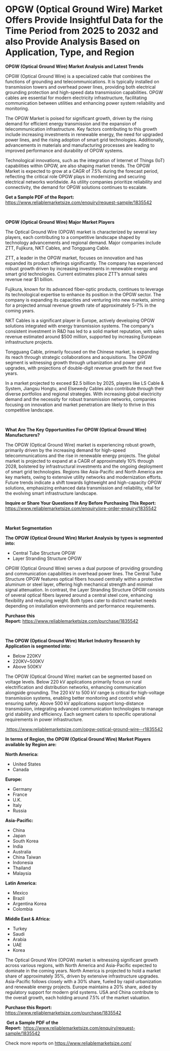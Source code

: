 <p><h1>OPGW (Optical Ground Wire) Market Offers Provide Insightful Data for the Time Period from 2025 to 2032 and also Provide Analysis Based on Application, Type, and Region</h1></p><p><strong>OPGW (Optical Ground Wire) Market Analysis and Latest Trends</strong></p>
<p><p>OPGW (Optical Ground Wire) is a specialized cable that combines the functions of grounding and telecommunications. It is typically installed on transmission towers and overhead power lines, providing both electrical grounding protection and high-speed data transmission capabilities. OPGW cables are essential for modern electricity infrastructure, facilitating communication between utilities and enhancing power system reliability and monitoring.</p><p>The OPGW Market is poised for significant growth, driven by the rising demand for efficient energy transmission and the expansion of telecommunication infrastructure. Key factors contributing to this growth include increasing investments in renewable energy, the need for upgraded power lines, and the rising adoption of smart grid technologies. Additionally, advancements in materials and manufacturing processes are leading to improved performance and durability of OPGW systems.</p><p>Technological innovations, such as the integration of Internet of Things (IoT) capabilities within OPGW, are also shaping market trends. The OPGW Market is expected to grow at a CAGR of 7.5% during the forecast period, reflecting the critical role OPGW plays in modernizing and securing electrical networks worldwide. As utility companies prioritize reliability and connectivity, the demand for OPGW solutions continues to escalate.</p></p>
<p><strong>Get a Sample PDF of the Report:&nbsp;</strong> <a href="https://www.reliablemarketsize.com/enquiry/request-sample/1835542?utm_campaign=3094&utm_medium=2&utm_source=Github&utm_content=ia&utm_term=26032025&utm_id=opgw-optical-ground-wire">https://www.reliablemarketsize.com/enquiry/request-sample/1835542</a></p>
<p>&nbsp;</p>
<p><strong>OPGW (Optical Ground Wire) Major Market Players</strong></p>
<p><p>The Optical Ground Wire (OPGW) market is characterized by several key players, each contributing to a competitive landscape shaped by technology advancements and regional demand. Major companies include ZTT, Fujikura, NKT Cables, and Tongguang Cable.</p><p>ZTT, a leader in the OPGW market, focuses on innovation and has expanded its product offerings significantly. The company has experienced robust growth driven by increasing investments in renewable energy and smart grid technologies. Current estimates place ZTT’s annual sales revenue near $1 billion.</p><p>Fujikura, known for its advanced fiber-optic products, continues to leverage its technological expertise to enhance its position in the OPGW sector. The company is expanding its capacities and venturing into new markets, aiming for a projected annual revenue growth rate of approximately 5-7% in the coming years.</p><p>NKT Cables is a significant player in Europe, actively developing OPGW solutions integrated with energy transmission systems. The company's consistent investment in R&D has led to a solid market reputation, with sales revenue estimated around $500 million, supported by increasing European infrastructure projects.</p><p>Tongguang Cable, primarily focused on the Chinese market, is expanding its reach through strategic collaborations and acquisitions. The OPGW segment is witnessing growth through urbanization and power grid upgrades, with projections of double-digit revenue growth for the next five years.</p><p>In a market projected to exceed $2.5 billion by 2025, players like LS Cable & System, Jiangsu Hongtu, and Elsewedy Cables also contribute through their diverse portfolios and regional strategies. With increasing global electricity demand and the necessity for robust transmission networks, companies focusing on innovation and market penetration are likely to thrive in this competitive landscape.</p></p>
<p>&nbsp;</p>
<p><strong>What Are The Key Opportunities For OPGW (Optical Ground Wire) Manufacturers?</strong></p>
<p><p>The OPGW (Optical Ground Wire) market is experiencing robust growth, primarily driven by the increasing demand for high-speed telecommunications and the rise in renewable energy projects. The global market is projected to expand at a CAGR of approximately 10% through 2028, bolstered by infrastructural investments and the ongoing deployment of smart grid technologies. Regions like Asia-Pacific and North America are key markets, owing to extensive utility networks and modernization efforts. Future trends indicate a shift towards lightweight and high-capacity OPGW solutions, emphasizing enhanced data transmission and reliability, vital for the evolving smart infrastructure landscape.</p></p>
<p><strong>Inquire or Share Your Questions If Any Before Purchasing This Report:</strong> <a href="https://www.reliablemarketsize.com/enquiry/pre-order-enquiry/1835542?utm_campaign=3094&utm_medium=2&utm_source=Github&utm_content=ia&utm_term=26032025&utm_id=opgw-optical-ground-wire">https://www.reliablemarketsize.com/enquiry/pre-order-enquiry/1835542</a></p>
<p>&nbsp;</p>
<p><strong>Market Segmentation</strong></p>
<p><strong>The OPGW (Optical Ground Wire) Market Analysis by types is segmented into:</strong></p>
<p><ul><li>Central Tube Structure OPGW</li><li>Layer Stranding Structure OPGW</li></ul></p>
<p><p>OPGW (Optical Ground Wire) serves a dual purpose of providing grounding and communication capabilities in overhead power lines. The Central Tube Structure OPGW features optical fibers housed centrally within a protective aluminum or steel layer, offering high mechanical strength and minimal signal attenuation. In contrast, the Layer Stranding Structure OPGW consists of several optical fibers layered around a central steel core, enhancing flexibility and reducing weight. Both types cater to distinct market needs depending on installation environments and performance requirements.</p></p>
<p><strong>Purchase this Report:&nbsp;</strong><a href="https://www.reliablemarketsize.com/purchase/1835542?utm_campaign=3094&utm_medium=2&utm_source=Github&utm_content=ia&utm_term=26032025&utm_id=opgw-optical-ground-wire">https://www.reliablemarketsize.com/purchase/1835542</a></p>
<p>&nbsp;</p>
<p><strong>The OPGW (Optical Ground Wire) Market Industry Research by Application is segmented into:</strong></p>
<p><ul><li>Below 220KV</li><li>220KV~500KV</li><li>Above 500KV</li></ul></p>
<p><p>The OPGW (Optical Ground Wire) market can be segmented based on voltage levels. Below 220 kV applications primarily focus on rural electrification and distribution networks, enhancing communication alongside grounding. The 220 kV to 500 kV range is critical for high-voltage transmission systems, enabling better monitoring and control while ensuring safety. Above 500 kV applications support long-distance transmission, integrating advanced communication technologies to manage grid stability and efficiency. Each segment caters to specific operational requirements in power infrastructure.</p></p>
<p><a href="https://www.reliablemarketsize.com/opgw-optical-ground-wire--r1835542?utm_campaign=3094&utm_medium=2&utm_source=Github&utm_content=ia&utm_term=26032025&utm_id=opgw-optical-ground-wire">&nbsp;https://www.reliablemarketsize.com/opgw-optical-ground-wire--r1835542</a></p>
<p><strong>In terms of Region, the OPGW (Optical Ground Wire) Market Players available by Region are:</strong></p>
<p>
    <p> <strong> North America: </strong>
        <ul>
            <li>United States</li>
            <li>Canada</li>
        </ul>
        </p> 
    <p> <strong> Europe: </strong>
        <ul>
            <li>Germany</li>
            <li>France</li>
            <li>U.K.</li>
            <li>Italy</li>
            <li>Russia</li>
        </ul>
        </p> 
    <p> <strong> Asia-Pacific: </strong>
        <ul>
            <li>China</li>
            <li>Japan</li>
            <li>South Korea</li>
            <li>India</li>
            <li>Australia</li>
            <li>China Taiwan</li>
            <li>Indonesia</li>
            <li>Thailand</li>
            <li>Malaysia</li>
        </ul>
        </p> 
    <p> <strong> Latin America: </strong>
        <ul>
            <li>Mexico</li>
            <li>Brazil</li>
            <li>Argentina Korea</li>
            <li>Colombia</li>
        </ul>
        </p> 
    <p> <strong> Middle East & Africa: </strong>
        <ul>
            <li>Turkey</li>
            <li>Saudi</li>
            <li>Arabia</li>
            <li>UAE</li>
            <li>Korea</li>
        </ul>
    </p>
    </p>
<p><p>The Optical Ground Wire (OPGW) market is witnessing significant growth across various regions, with North America and Asia-Pacific expected to dominate in the coming years. North America is projected to hold a market share of approximately 35%, driven by extensive infrastructure upgrades. Asia-Pacific follows closely with a 30% share, fueled by rapid urbanization and renewable energy projects. Europe maintains a 20% share, aided by regulatory support for modern grid systems. USA and China contribute to the overall growth, each holding around 7.5% of the market valuation.</p></p>
<p><strong>Purchase this Report: </strong><a href="https://www.reliablemarketsize.com/purchase/1835542?utm_campaign=3094&utm_medium=2&utm_source=Github&utm_content=ia&utm_term=26032025&utm_id=opgw-optical-ground-wire">https://www.reliablemarketsize.com/purchase/1835542</a></p>
<p>&nbsp;<strong>Get a Sample PDF of the Report:&nbsp;&nbsp;</strong><a href="https://www.reliablemarketsize.com/enquiry/request-sample/1835542?utm_campaign=3094&utm_medium=2&utm_source=Github&utm_content=ia&utm_term=26032025&utm_id=opgw-optical-ground-wire">https://www.reliablemarketsize.com/enquiry/request-sample/1835542</a></p>
<p><strong></strong></p>
<p>Check more reports on <a href="https://www.reliablemarketsize.com/?utm_campaign=3094&utm_medium=2&utm_source=Github&utm_content=ia&utm_term=26032025&utm_id=opgw-optical-ground-wire">https://www.reliablemarketsize.com/</a></p>